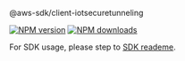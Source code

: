 @aws-sdk/client-iotsecuretunneling

[![NPM version](https://img.shields.io/npm/v/@aws-sdk/client-iotsecuretunneling/beta.svg)](https://www.npmjs.com/package/@aws-sdk/client-iotsecuretunneling)
[![NPM downloads](https://img.shields.io/npm/dm/@aws-sdk/client-iotsecuretunneling.svg)](https://www.npmjs.com/package/@aws-sdk/client-iotsecuretunneling)

For SDK usage, please step to [SDK reademe](https://github.com/aws/aws-sdk-js-v3).

